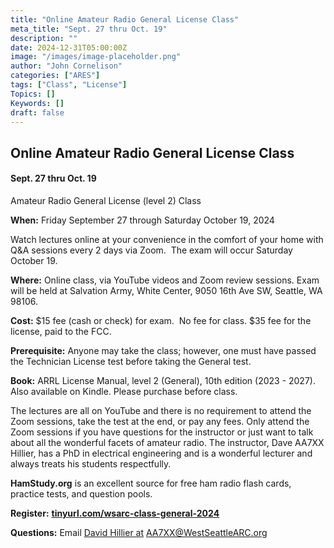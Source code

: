 ```yaml
---
title: "Online Amateur Radio General License Class"
meta_title: "Sept. 27 thru Oct. 19"
description: ""
date: 2024-12-31T05:00:00Z
image: "/images/image-placeholder.png"
author: "John Cornelison"
categories: ["ARES"]
tags: ["Class", "License"]
Topics: []
Keywords: []
draft: false
---
```


## Online Amateur Radio General License Class

#### Sept. 27 thru Oct. 19

Amateur Radio General License (level 2) Class

**When:** Friday September 27 through Saturday October 19, 2024

Watch lectures online at your convenience in the comfort of your home with Q&A sessions every 2 days via Zoom.  The exam will occur Saturday October 19.

**Where:** Online class, via YouTube videos and Zoom review sessions. Exam will be held at Salvation Army, White Center, 9050 16th Ave SW, Seattle, WA 98106.

**Cost:** $15 fee (cash or check) for exam.  No fee for class. $35 fee for the license, paid to the FCC.

**Prerequisite:** Anyone may take the class; however, one must have passed the Technician License test before taking the General test.

**Book:** ARRL License Manual, level 2 (General), 10th edition (2023 - 2027).  Also available on Kindle. Please purchase before class.

The lectures are all on YouTube and there is no requirement to attend the Zoom sessions, take the test at the end, or pay any fees. Only attend the Zoom sessions if you have questions for the instructor or just want to talk about all the wonderful facets of amateur radio. The instructor, Dave AA7XX Hillier, has a PhD in electrical engineering and is a wonderful lecturer and always treats his students respectfully.

**HamStudy.org** is an excellent source for free ham radio flash cards, practice tests, and
question pools.

**Register:** **[tinyurl.com/wsarc-class-general-2024](http://tinyurl.com/wsarc-class-general-2024)**

**Questions:** Email [David Hillier at](mailto:AA7XX@westseattlearc.org) [AA7XX@WestSeattleARC.org](mailto:AA7XX@westseattlearc.org)
